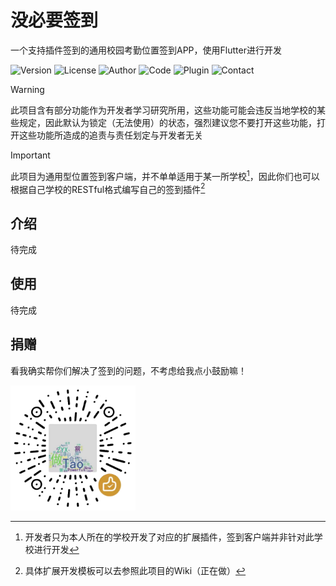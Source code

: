 # 没必要签到
一个支持插件签到的通用校园考勤位置签到APP，使用Flutter进行开发

![Version](https://img.shields.io/badge/版本-0.0.3-green)
![License](https://img.shields.io/badge/许可-LGPL-yellow)
![Author](https://img.shields.io/badge/作者-TaoEngine-brown?logo=github)
![Code](https://img.shields.io/badge/基于-Flutter-blue?logo=flutter)
![Plugin](https://img.shields.io/badge/基于-TOML-red?logo=toml)
![Contact](https://img.shields.io/badge/联系我-3214124547-white?logo=tencent-qq)

> [!WARNING]
> 此项目含有部分功能作为开发者学习研究所用，这些功能可能会违反当地学校的某些规定，因此默认为锁定（无法使用）的状态，强烈建议您不要打开这些功能，打开这些功能所造成的追责与责任划定与开发者无关

> [!IMPORTANT]
> 此项目为通用型位置签到客户端，并不单单适用于某一所学校[^1]，因此你们也可以根据自己学校的RESTful格式编写自己的签到插件[^2]

## 介绍
待完成

## 使用
待完成

## 捐赠
看我确实帮你们解决了签到的问题，不考虑给我点小鼓励嘛！

<img src="img\donate.png" width=200/>

[^1]:开发者只为本人所在的学校开发了对应的扩展插件，签到客户端并非针对此学校进行开发
[^2]:具体扩展开发模板可以去参照此项目的Wiki（正在做）